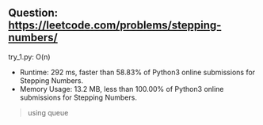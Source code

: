 Question: https://leetcode.com/problems/stepping-numbers/
---

try_1.py: O(n)
* Runtime: 292 ms, faster than 58.83% of Python3 online submissions for Stepping Numbers.
* Memory Usage: 13.2 MB, less than 100.00% of Python3 online submissions for Stepping Numbers.

> using queue
